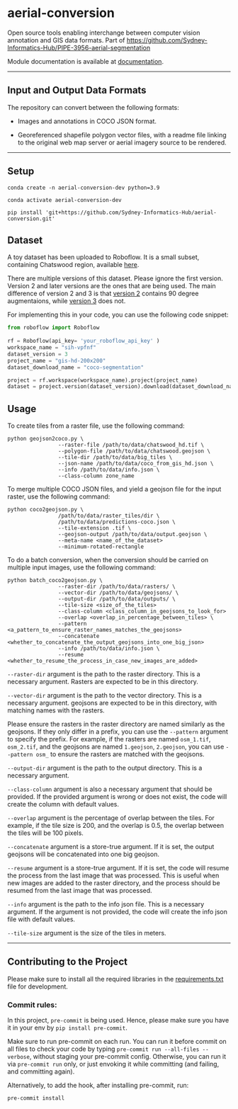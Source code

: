 # aerial-conversion
Open source tools enabling interchange between computer vision annotation and GIS data formats. Part of https://github.com/Sydney-Informatics-Hub/PIPE-3956-aerial-segmentation

Module documentation is available at [documentation](https://github.com/Sydney-Informatics-Hub/aerial-conversion/tree/main/docs/_build/html/index.html).

---

## Input and Output Data Formats

The repository can convert between the following formats:

* Images and annotations in COCO JSON format. 

* Georeferenced shapefile polygon vector files, with a readme file linking to the original web map server or aerial imagery source to be rendered.

---

## Setup

```
conda create -n aerial-conversion-dev python=3.9

conda activate aerial-conversion-dev

pip install 'git+https://github.com/Sydney-Informatics-Hub/aerial-conversion.git'
```



## Dataset

A toy dataset has been uploaded to Roboflow. It is a small subset, containing Chatswood region, available [here](https://universe.roboflow.com/sih-vpfnf/gis-hd-200x200).

There are multiple versions of this dataset. Please ignore the first version. Version 2 and later versions are the ones that are being used. The main difference of version 2 and 3 is that [version 2](https://universe.roboflow.com/sih-vpfnf/gis-hd-200x200/2) contains 90 degree augmentaions, while [version 3](https://universe.roboflow.com/sih-vpfnf/gis-hd-200x200/3) does not.

For implementing this in your code, you can use the following code snippet:

```python
from roboflow import Roboflow
 
rf = Roboflow(api_key= 'your_roboflow_api_key' )
workspace_name = "sih-vpfnf" 
dataset_version = 3 
project_name = "gis-hd-200x200" 
dataset_download_name = "coco-segmentation" 

project = rf.workspace(workspace_name).project(project_name)
dataset = project.version(dataset_version).download(dataset_download_name)
```
<!-- 
# Register the dataset
from detectron2.data.datasets import register_coco_instances
dataset_name = "chatswood-dataset" #@param {type:"string"}
dataset_folder = "gis-hd-200x200" #@param {type:"string"}
register_coco_instances(f"{dataset_name}_train", {}, f"{dataset_folder}/train/_annotations.coco.json", f"/content/{dataset_folder}/train/")
register_coco_instances(f"{dataset_name}_val", {}, f"{dataset_folder}/valid/_annotations.coco.json", f"/content/{dataset_folder}/valid/")
register_coco_instances(f"{dataset_name}_test", {}, f"{dataset_folder}/test/_annotations.coco.json", f"/content/{dataset_folder}/test/")

# Use the dataset
from detectron2.config import get_cfg

cfg = get_cfg()
cfg.DATASETS.TRAIN = (f"{dataset_name}_train",)
cfg.DATASETS.TEST = (f"{dataset_name}_test",)
# then do the other configs

``` -->



## Usage

To create tiles from a raster file, use the following command:


```
python geojson2coco.py \
                --raster-file /path/to/data/chatswood_hd.tif \
                --polygon-file /path/to/data/chatswood.geojson \
                --tile-dir /path/to/data/big_tiles \
                --json-name /path/to/data/coco_from_gis_hd.json \
                --info /path/to/data/info.json \
                --class-column zone_name 
```

To merge multiple COCO JSON files, and yield a geojson file for the input raster, use the following command:

```
python coco2geojson.py \
                /path/to/data/raster_tiles/dir \
                /path/to/data/predictions-coco.json \
                --tile-extension .tif \
                --geojson-output /path/to/data/output.geojson \
                --meta-name <name_of_the_dataset>
                --minimum-rotated-rectangle 
```

To do a batch conversion, when the conversion should be carried on multiple input images, use the following command:

```
python batch_coco2geojson.py \
                --raster-dir /path/to/data/rasters/ \
                --vector-dir /path/to/data/geojsons/ \
                --output-dir /path/to/data/outputs/ \
                --tile-size <size_of_the_tiles>
                --class-column <class_column_in_geojsons_to_look_for>
                --overlap <overlap_in_percentage_between_tiles> \
                --pattern <a_pattern_to_ensure_raster_names_matches_the_geojsons>
                --concatenate <whether_to_concatenate_the_output_geojsons_into_one_big_json>
                --info /path/to/data/info.json \
                --resume <whether_to_resume_the_process_in_case_new_images_are_added>
```

`--raster-dir` argument is the path to the raster directory. This is a necessary argument. Rasters are expected to be in this directory.

`--vector-dir` argument is the path to the vector directory. This is a necessary argument. geojsons are expected to be in this directory, with matching names with the rasters.

Please ensure the rasters in the raster directory are named similarly as the geojsons. If they only differ in a prefix, you can use the `--pattern` argument to specify the prefix. For example, if the rasters are named `osm_1.tif`, `osm_2.tif`, and the geojsons are named `1.geojson`, `2.geojson`, you can use `--pattern osm_` to ensure the rasters are matched with the geojsons.

`--output-dir` argument is the path to the output directory. This is a necessary argument. 

`--class-column` argument is also a necessary argument that should be provided. If the provided argument is wrong or does not exist, the code will create the column with default values.

`--overlap` argument is the percentage of overlap between the tiles. For example, if the tile size is 200, and the overlap is 0.5, the overlap between the tiles will be 100 pixels.

`--concatenate` argument is a store-true argument. If it is set, the output geojsons will be concatenated into one big geojson.

`--resume` argument is a store-true argument. If it is set, the code will resume the process from the last image that was processed. This is useful when new images are added to the raster directory, and the process should be resumed from the last image that was processed.

`--info` argument is the path to the info json file. This is a necessary argument. If the argument is not provided, the code will create the info json file with default values.


`--tile-size` argument is the size of the tiles in meters.

<!-- ---

## Documentation

The documentation for the project is provided in the [documentation](https://github.com/Sydney-Informatics-Hub/aerial-conversion/tree/main/docs/_build/html/index.html) file.
Please read the [documentation](https://github.com/Sydney-Informatics-Hub/aerial-conversion/tree/main/docs/_build/html/index.html) for further informationon the project, modules, and dependencies. -->

---

## Contributing to the Project

Please make sure to install all the required libraries in the [requirements.txt](https://github.com/Sydney-Informatics-Hub/aerial-conversion/tree/main/requirements.txt) file for development.


### Commit rules:

In this project, `pre-commit` is being used. Hence, please make sure you have it in your env by `pip install pre-commit`.

Make sure to run pre-commit on each run. You can run it before commit on all files to check your code by typing `pre-commit run --all-files --verbose`, without staging your pre-commit config.
Otherwise, you can run it via `pre-commit run` only, or just envoking it while committing (and failing, and committing again).

Alternatively, to add the hook, after installing pre-commit, run:

```
pre-commit install
```
<!-- 
### Documentation update:

* To update the documentation, navigate to the [docs](https://github.com/Sydney-Informatics-Hub/aerial-conversion/tree/main/docs/) directory.
* Remove the old `rst` files from the the docs directory, except `index.rst`.
* Navigate to the upper directory: `cd ..`.
* Input `sphinx-apidoc -o docs .` to regenerate the `rst` files.
* Navigate back to the `docs` directory.
* Update the `index.rst` file to include the new `rst` files, if required. Usually not needed. (You don't have to include the submodules.)
* Then input `make html` for updating the html file. -->
